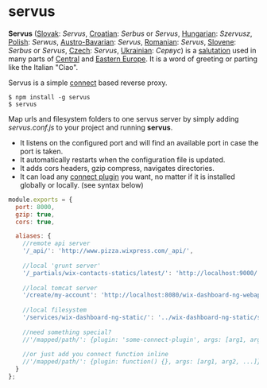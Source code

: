 servus
======
**Servus** ([Slovak](http://en.wikipedia.org/wiki/Slovak_language "Slovak language"): _Servus_, [Croatian](http://en.wikipedia.org/wiki/Croatian_language "Croatian language"): _Serbus_ or _Servus_, [Hungarian](http://en.wikipedia.org/wiki/Hungarian_language "Hungarian language"): _Szervusz_, [Polish](http://en.wikipedia.org/wiki/Polish_language "Polish language"): _Serwus_, [Austro-Bavarian](http://en.wikipedia.org/wiki/Austro-Bavarian "Austro-Bavarian"): _Servus_, [Romanian](http://en.wikipedia.org/wiki/Romanian_language "Romanian language"): _Servus_, [Slovene](http://en.wikipedia.org/wiki/Slovene_language "Slovene language"): _Serbus_ or _Servus_, [Czech](http://en.wikipedia.org/wiki/Czech_language "Czech language"): _Servus_, [Ukrainian](http://en.wikipedia.org/wiki/Ukrainian_language "Ukrainian language"): _Сервус_) is a [salutation](http://en.wikipedia.org/wiki/Salute "Salute") used in many parts of [Central](http://en.wikipedia.org/wiki/Central_Europe "Central Europe") and [Eastern Europe](http://en.wikipedia.org/wiki/Eastern_Europe "Eastern Europe"). It is a word of greeting or parting like the Italian "Ciao".

Servus is a simple [connect](http://www.senchalabs.org/connect/) based reverse proxy.

    $ npm install -g servus
    $ servus

Map urls and filesystem folders to one servus server by simply adding *servus.conf.js* to your project and running **servus**.
 * It listens on the configured port and will find an available port in case the port is taken.
 * It automatically restarts when the configuration file is updated.
 * It adds cors headers, gzip compress, navigates directories.
 * It can load any [connect plugin](https://github.com/senchalabs/connect/wiki) you want, no matter if it is installed globally or locally. (see syntax below)

```js
module.exports = {
  port: 8000,
  gzip: true,
  cors: true,

  aliases: {
    //remote api server
    '/_api/': 'http://www.pizza.wixpress.com/_api/',
    
    //local 'grunt server'
    '/_partials/wix-contacts-statics/latest/': 'http://localhost:9000/',
    
    //local tomcat server
    '/create/my-account': 'http://localhost:8080/wix-dashboard-ng-webapp/dashboard/',
    
    //local filesystem
    '/services/wix-dashboard-ng-static/': '../wix-dashboard-ng-static/src/main/static/'
    
    //need something special?
    //'/mapped/path/': {plugin: 'some-connect-plugin', args: [arg1, arg2, ...]}
    
    //or just add you connect function inline
    //'/mapped/path/': {plugin: function() {}, args: [arg1, arg2, ...]}
  }
};
```
